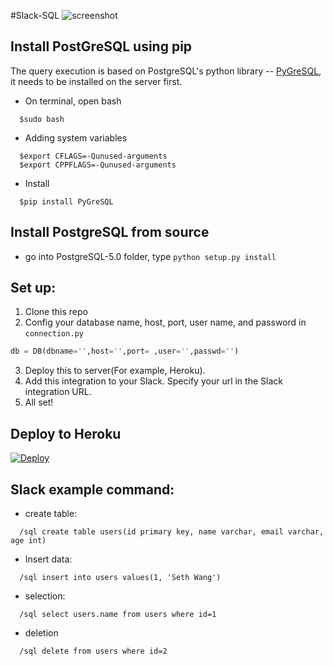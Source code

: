 #Slack-SQL
![screenshot](http://g.recordit.co/bpXw88G5hz.gif)

## Install PostGreSQL using pip

The query execution is based on PostgreSQL's python library -- [PyGreSQL](http://www.pygresql.org/), it needs to be installed on the server first.

- On terminal, open bash
```
  $sudo bash
```
- Adding system variables
```
  $export CFLAGS=-Qunused-arguments
  $export CPPFLAGS=-Qunused-arguments
```
- Install
```
  $pip install PyGreSQL
```

## Install PostgreSQL from source
- go into PostgreSQL-5.0 folder, type ```python setup.py install```

## Set up:
1. Clone this repo
2. Config your database name, host, port, user name, and password in ```connection.py```
```python
db = DB(dbname='',host='',port= ,user='',passwd='')
```
3. Deploy this to server(For example, Heroku).
4. Add this integration to your Slack. Specify your url in the Slack integration URL.
5. All set!

## Deploy to Heroku
[![Deploy](https://www.herokucdn.com/deploy/button.svg)](https://heroku.com/deploy)

## Slack example command:
- create table:
```
  /sql create table users(id primary key, name varchar, email varchar, age int)
```
- Insert data:
```
  /sql insert into users values(1, 'Seth Wang')
```
- selection:
```
  /sql select users.name from users where id=1
```
- deletion
```
  /sql delete from users where id=2
```
